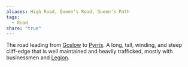 ```yaml
---
aliases: High Road, Queen's Road, Queen's Path
tags:
  - Road
share: "true"
---
```


The road leading from [Goslow](../../Cities%20&%20Towns/Goslow/Goslow.md) to [Pyrris](../../Cities%20&%20Towns/Pyrris/Pyrris.md). A long, tall, winding, and steep cliff-edge that is well maintained and heavily trafficked, mostly with businessmen and [Legion](../../../Factions_&%20Clans/The%20Aegis%20Legion/The_Aegis_Legion.md).